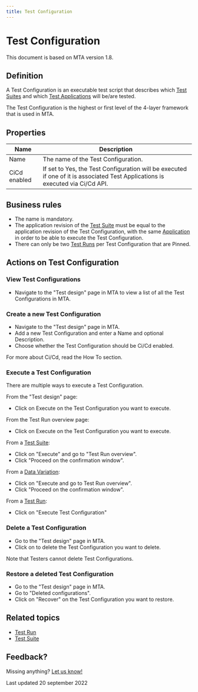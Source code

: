 ```yaml
---
title: Test Configuration 
---
```


# Test Configuration 

This document is based on MTA version 1.8.

## Definition

A Test Configuration is an executable test script that describes which [Test Suites](test-suite) and which [Test Applications](test-application) will be/are tested. 

The Test Configuration is the highest or first level of the 4-layer framework that is used in MTA. 

## Properties
| Name | Description |
| ----------- | ----------- |
| Name | The name of the Test Configuration. |
| CiCd enabled | If set to Yes, the Test Configuration will be executed if one of it is associated Test Applications is executed via Ci/Cd API. |

## Business rules
- The name is mandatory.
- The application revision of the [Test Suite](test-suite) must be equal to the application revision of the Test Configuration, with the same [Application](application) in order to be able to execute the Test Configuration.
- There can only be two [Test Runs](test-run) per Test Configuration that are Pinned.

## Actions on Test Configuration

### View Test Configurations
- Navigate to the "Test design" page in MTA to view a list of all the Test Configurations in MTA.

### Create a new Test Configuration
- Navigate to the "Test design" page in MTA. 
- Add a new Test Configuration and enter a Name and optional Description. 
- Choose whether the Test Configuration should be Ci/Cd enabled. 

For more about Ci/Cd, read the How To section.

### Execute a Test Configuration
There are multiple ways to execute a Test Configuration. 

From the "Test design" page:
- Click on Execute on the Test Configuration you want to execute.

From the Test Run overview page:
- Click on Execute on the Test Configuration you want to execute.

From a [Test Suite](test-suite):
- Click on "Execute" and go to "Test Run overview".
- Click "Proceed on the confirmation window".

From a [Data Variation](datavariation):
- Click on "Execute and go to Test Run overview".
- Click "Proceed on the confirmation window".

From a [Test Run](test-run):
- Click on "Execute Test Configuration"

### Delete a Test Configuration
- Go to the "Test design" page in MTA. 
- Click on <i class="fas fa-trash-alt"></i> to delete the Test Configuration you want to delete.

Note that Testers cannot delete Test Configurations.

### Restore a deleted Test Configuration
- Go to the "Test design" page in MTA. 
- Go to "Deleted configurations".
- Click on "Recover" on the Test Configuration you want to restore.

## Related topics
- [Test Run](test-run)
- [Test Suite](test-suite)

## Feedback?
Missing anything? [Let us know!](mailto:support@menditect.com)

Last updated 20 september 2022